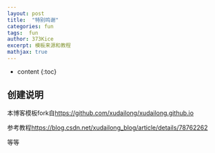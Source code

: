 ```yaml
---
layout: post
title:  "特别鸣谢"
categories: fun
tags:  fun
author: 373Kice
excerpt: 模板来源和教程
mathjax: true
---
```

* content
{:toc}

## 创建说明

本博客模板fork自<https://github.com/xudailong/xudailong.github.io>

参考教程<https://blog.csdn.net/xudailong_blog/article/details/78762262>

等等
